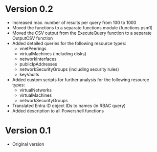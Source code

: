 # Version 0.2

- Increased max. number of results per query from 100 to 1000
- Moved the functions to a separate functions module (functions.psm1)
- Moved the CSV output from the ExecuteQuery function to a separate OutputCSV function
- Added detailed queries for the following resource types:
  - vnetPeerings
  - virtualMachines (including disks)
  - networkInterfaces
  - publicIpAddresses
  - networkSecurityGroups (including security rules)
  - keyVaults
- Added custom scripts for further analysis for the following resource types:
  - virtualNetworks
  - virtualMachines
  - networkSecurityGroups
- Translated Entra ID object IDs to names (in RBAC query)
- Added description to all Powershell functions

# Version 0.1

- Original version